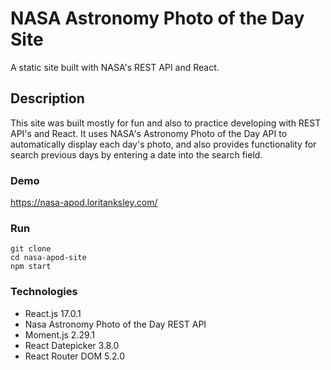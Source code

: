 # NASA Astronomy Photo of the Day Site

A static site built with NASA's REST API and React.

## Description

This site was built mostly for fun and also to practice developing with REST
API's and React. It uses NASA's Astronomy Photo of the Day API to automatically
display each day's photo, and also provides functionality for search previous
days by entering a date into the search field.

### Demo

https://nasa-apod.loritanksley.com/

### Run

```
git clone
cd nasa-apod-site
npm start
```

### Technologies

* React.js 17.0.1
* Nasa Astronomy Photo of the Day REST API
* Moment.js 2.29.1
* React Datepicker 3.8.0
* React Router DOM 5.2.0


